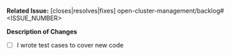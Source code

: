 **Related Issue:** [closes|resolves|fixes] open-cluster-management/backlog#<ISSUE_NUMBER>

**Description of Changes**

- [ ] I wrote test cases to cover new code
